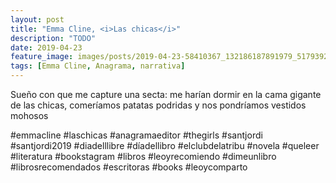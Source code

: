 ```yaml
---
layout: post
title: "Emma Cline, <i>Las chicas</i>"
description: "TODO"
date: 2019-04-23
feature_image: images/posts/2019-04-23-58410367_132186187891979_5179392129574411392_n_17887265674323805.jpg
tags: [Emma Cline, Anagrama, narrativa]
---
```


Sueño con que me capture una secta: me harían dormir en la cama gigante de las chicas, comeríamos patatas podridas y nos pondríamos vestidos mohosos
<!--more-->

#emmacline #laschicas #anagramaeditor #thegirls #santjordi #santjordi2019 #diadelllibre #díadellibro #elclubdelatribu #novela #queleer #literatura #bookstagram #libros #leoyrecomiendo #dimeunlibro #librosrecomendados #escritoras #books #leoycomparto


